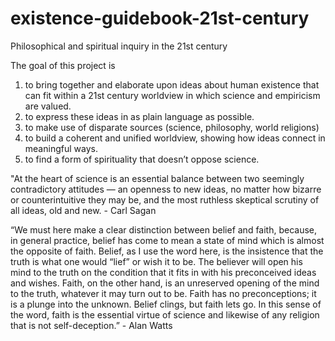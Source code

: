 # existence-guidebook-21st-century
Philosophical and spiritual inquiry in the 21st century

The goal of this project is
1) to bring together and elaborate upon ideas about human existence that can fit within a 21st century worldview in which science and empiricism are valued.
2) to express these ideas in as plain language as possible.
3) to make use of disparate sources (science, philosophy, world religions)
4) to build a coherent and unified worldview, showing how ideas connect in meaningful ways.
5) to find a form of spirituality that doesn’t oppose science.

"At the heart of science is an essential balance between two seemingly contradictory attitudes — an openness to new ideas, no matter how bizarre or counterintuitive they may be, and the most ruthless skeptical scrutiny of all ideas, old and new. - Carl Sagan

“We must here make a clear distinction between belief and faith, because, in general practice, belief has come to mean a state of mind which is almost the opposite of faith. Belief, as I use the word here, is the insistence that the truth is what one would “lief” or wish it to be. The believer will open his mind to the truth on the condition that it fits in with his preconceived ideas and wishes. Faith, on the other hand, is an unreserved opening of the mind to the truth, whatever it may turn out to be. Faith has no preconceptions; it is a plunge into the unknown. Belief clings, but faith lets go. In this sense of the word, faith is the essential virtue of science and likewise of any religion that is not self-deception.” - Alan Watts
